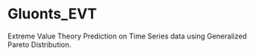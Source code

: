 # Gluonts_EVT
Extreme Value Theory Prediction on Time Series data using Generalized Pareto Distribution.
